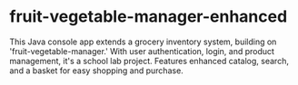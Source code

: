 # fruit-vegetable-manager-enhanced
This Java console app extends a grocery inventory system, building on 'fruit-vegetable-manager.' With user authentication, login, and product management, it's a school lab project. Features enhanced catalog, search, and a basket for easy shopping and purchase.
